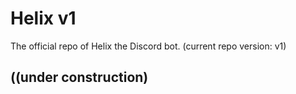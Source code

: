 # Helix v1
The official repo of Helix the Discord bot. (current repo version: v1)

## ((under construction)
